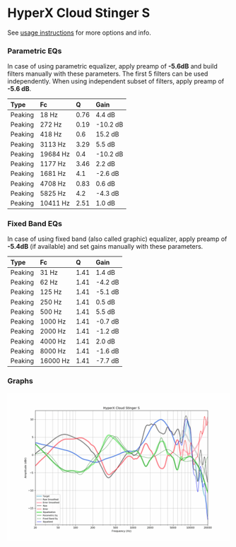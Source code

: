 # HyperX Cloud Stinger S
See [usage instructions](https://github.com/jaakkopasanen/AutoEq#usage) for more options and info.

### Parametric EQs
In case of using parametric equalizer, apply preamp of **-5.6dB** and build filters manually
with these parameters. The first 5 filters can be used independently.
When using independent subset of filters, apply preamp of **-5.6 dB**.

| Type    | Fc       |    Q | Gain     |
|:--------|:---------|:-----|:---------|
| Peaking | 18 Hz    | 0.76 | 4.4 dB   |
| Peaking | 272 Hz   | 0.19 | -10.2 dB |
| Peaking | 418 Hz   | 0.6  | 15.2 dB  |
| Peaking | 3113 Hz  | 3.29 | 5.5 dB   |
| Peaking | 19684 Hz | 0.4  | -10.2 dB |
| Peaking | 1177 Hz  | 3.46 | 2.2 dB   |
| Peaking | 1681 Hz  | 4.1  | -2.6 dB  |
| Peaking | 4708 Hz  | 0.83 | 0.6 dB   |
| Peaking | 5825 Hz  | 4.2  | -4.3 dB  |
| Peaking | 10411 Hz | 2.51 | 1.0 dB   |

### Fixed Band EQs
In case of using fixed band (also called graphic) equalizer, apply preamp of **-5.4dB**
(if available) and set gains manually with these parameters.

| Type    | Fc       |    Q | Gain    |
|:--------|:---------|:-----|:--------|
| Peaking | 31 Hz    | 1.41 | 1.4 dB  |
| Peaking | 62 Hz    | 1.41 | -4.2 dB |
| Peaking | 125 Hz   | 1.41 | -5.1 dB |
| Peaking | 250 Hz   | 1.41 | 0.5 dB  |
| Peaking | 500 Hz   | 1.41 | 5.5 dB  |
| Peaking | 1000 Hz  | 1.41 | -0.7 dB |
| Peaking | 2000 Hz  | 1.41 | -1.2 dB |
| Peaking | 4000 Hz  | 1.41 | 2.0 dB  |
| Peaking | 8000 Hz  | 1.41 | -1.6 dB |
| Peaking | 16000 Hz | 1.41 | -7.7 dB |

### Graphs
![](./HyperX%20Cloud%20Stinger%20S.png)